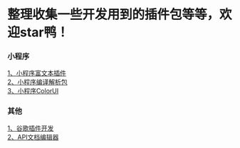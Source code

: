 # 整理收集一些开发用到的插件包等等，欢迎star鸭！

### 小程序
[1、小程序富文本插件](https://gitee.com/qwqoffice/html2wxml)<br>
[2、小程序编译解析包](https://github.com/larack8/wxappUnpacker)<br>
[3、小程序ColorUI](https://github.com/weilanwl/ColorUI)<br>


### 其他<br>
[1、谷歌插件开发](https://github.com/sxei/chrome-plugin-demo)<br>
[2、API文档编辑器](https://github.com/swagger-api/swagger-editor/tree/2.x)
